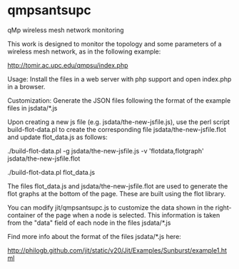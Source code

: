 qmpsantsupc
===========

qMp wireless mesh network monitoring

This work is designed to monitor the topology and some parameters of a
wireless mesh network, as in the following example:

http://tomir.ac.upc.edu/qmpsu/index.php

Usage: Install the files in a web server with php support and open index.php in a browser.

Customization: Generate the JSON files following the format of the example files in jsdata/*.js

Upon creating a new js file (e.g. jsdata/the-new-jsfile.js), use the perl
script build-flot-data.pl to create the corresponding file
jsdata/the-new-jsfile.flot and update flot_data.js as follows:

./build-flot-data.pl -g jsdata/the-new-jsfile.js -v 'flotdata,flotgraph' jsdata/the-new-jsfile.flot

./build-flot-data.pl flot_data.js

The files flot_data.js and jsdata/the-new-jsfile.flot are used to
generate the flot graphs at the bottom of the page. These are built
using the flot library.

You can modify jit/qmpsantsupc.js to customize the data shown in the
right-container of the page when a node is selected. This information
is taken from the "data" field of each node in the files jsdata/*.js

Find more info about the format of the files jsdata/*.js here:

http://philogb.github.com/jit/static/v20/Jit/Examples/Sunburst/example1.html
